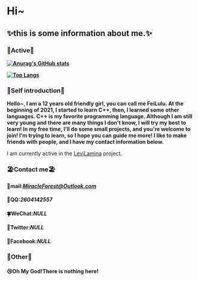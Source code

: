 # Hi~ 
## ✨this is some information about me.✨
### **🍰Active🍰**
**[![Anurag's GitHub stats](https://github-readme-stats.vercel.app/api?username=lovelylavender4&count_private=true&show_icons=true)](https://github.com/Lovelylavender4)**

**[![Top Langs](https://github-readme-stats.vercel.app/api/top-langs/?username=Lovelylavender4)](https://github.com/Lovelylavender4)**

### **🌼Self introduction🌼**
**Hello~, I am a 12 years old friendly girl, you can call me FeiLulu. At the beginning of 2021, I started to learn C++, then, I learned some other languages. C++ is my favorite programming language. Although I am still very young and there are many things I don't know, I will try my best to learn! In my free time, I'll do some small projects, and you're welcome to join! I'm trying to learn, so I hope you can guide me more! I like to make friends with people, and I have my contact information below.**

I am currently active in the [LeviLamina](https://github.com/LiteLDev/LeviLamina) project.

### **🏖️Contact me🏖️**
####   **🌸mail**:*MiracleForest@Outlook.com*
####   **🌴QQ**:*2604142557*
####   **🍀WeChat**:*NULL*
####   **🍄Twitter**:*NULL*
####   **🌟Facebook**:*NULL*

### **🌺Other🌺**
####   😢**Oh My God!There is nothing here!**

